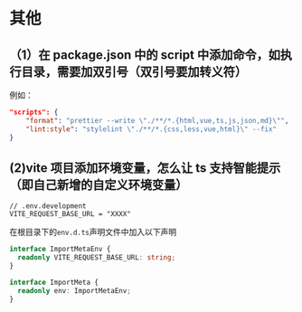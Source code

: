 # 其他

## （1）在 package.json 中的 script 中添加命令，如执行目录，需要加双引号（双引号要加转义符）

例如：

```json
"scripts": {
    "format": "prettier --write \"./**/*.{html,vue,ts,js,json,md}\"",
    "lint:style": "stylelint \"./**/*.{css,less,vue,html}\" --fix"
}
```

## (2)vite 项目添加环境变量，怎么让 ts 支持智能提示（即自己新增的自定义环境变量）

```
// .env.development
VITE_REQUEST_BASE_URL = "XXXX"
```

在根目录下的`env.d.ts`声明文件中加入以下声明

```typescript
interface ImportMetaEnv {
  readonly VITE_REQUEST_BASE_URL: string;
}

interface ImportMeta {
  readonly env: ImportMetaEnv;
}
```

